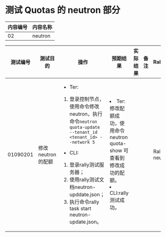 # 测试 Quotas 的 neutron 部分

|内容编号|内容名称|
|--------|--------|
|02|neutron|


|测试编号|测试目的|操作|预期结果|实际结果|备注|Rally/Tempest/None|
|--------|--------|----|--------|--------|----|------------------|
|01090201|修改 neutron 的配额|<ul><li>Ter:</li></ul><ol><li>登录控制节点，使用命令修改neutron，执行命令```neutron quota-update --tenant_id <tenant_id> --network 5```</li></ol><ul><li>CLI:</li></ul><ol><li>登录rally测试服务器；</li><li>使用rally测试文档neutron-upddate.json；</li><li>执行命令rally task start neutron-update.json。|</li><li>Ter:修改配额成功，使用命令neutron quota-show 可查看到修改成功的配额。</li><li>CLI:rally测试成功。|||Rally:</br>neutron-update.json|

